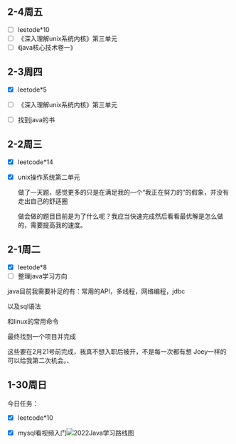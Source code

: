 

## 2-4周五

- [ ] leetode*10
- [ ] 《深入理解unix系统内核》第三单元
- [ ] 《java核心技术卷一》

## 2-3周四

- [x] leetode*5


- [ ] 《深入理解unix系统内核》第三单元


- [ ] 找到java的书


## 2-2周三

- [x] leetcode*14

- [x] unix操作系统第二单元

    做了一天题，感觉更多的只是在满足我的一个“我正在努力的”的假象，并没有走出自己的舒适圈

    做会做的题目目前是为了什么呢？我应当快速完成然后看看最优解是怎么做的，需要提高我的速度。

    

## 2-1周二

- [x] leetode*8
- [ ] 整理java学习方向

java目前我需要补足的有：常用的API，多线程，网络编程，jdbc

以及sql语法

和linux的常用命令

最终找到一个项目并完成

这些要在2月21号前完成，我真不想入职后被开，不是每一次都有想 Joey一样的可以给我第二次机会。、





## 1-30周日

今日任务：

- [x] leetcode*10

- [x] mysql看视频入门![2022Java学习路线图](../../photo/2022Java学习路线图.png)

    

